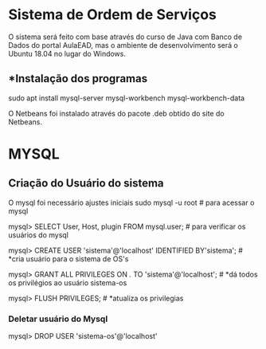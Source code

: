 # Sistema de Ordem de Serviços

O sistema será feito com base através do curso de Java com Banco de Dados do portal AulaEAD, mas o ambiente de desenvolvimento será o Ubuntu 18.04 no lugar do Windows.

## *Instalação dos programas
  sudo apt install mysql-server mysql-workbench mysql-workbench-data 
  
  O Netbeans foi instalado através do pacote .deb obtido do site do Netbeans.
# MYSQL
## Criação do Usuário do sistema
O mysql foi necessário ajustes iniciais 
sudo mysql -u root # para acessar o mysql

mysql> SELECT User, Host, plugin FROM mysql.user; # para verificar os usuários do mysql

mysql> CREATE USER 'sistema'@'localhost' IDENTIFIED BY'sistema'; # *cria usuário para o sistema de OS's

mysql> GRANT ALL PRIVILEGES ON *.* TO 'sistema'@'localhost'; # *dá todos os privilégios ao usuário sistema-os

mysql> FLUSH PRIVILEGES; # *atualiza os privilegias

### Deletar usuário do Mysql 
mysql> DROP USER 'sistema-os'@'localhost'


